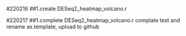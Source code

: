 #220216
##1.create DESeq2_heatmap_volcano.r

#220217
##1.complete DESeq2_heatmap_volcano.r
complate test and rename as.template, upload to github
